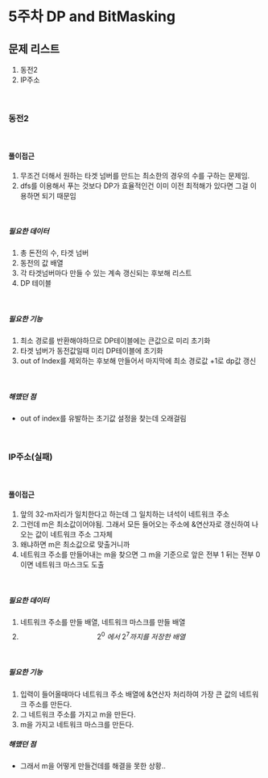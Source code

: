 # 5주차 DP and BitMasking

## 문제 리스트 

1. 동전2
2. IP주소

<br>

### 동전2

<br>

#### 풀이접근
1. 무조건 더해서 원하는 타겟 넘버를 만드는 최소한의 경우의 수를 구하는 문제임.
2. dfs를 이용해서 푸는 것보다 DP가 효율적인건 이미 이전 최적해가 있다면 그걸 이용하면 되기 때문임
<br>

##### 필요한 데이터
1. 총 돈전의 수, 타겟 넘버
2. 동전의 값 배열
3. 각 타겟넘버마다 만들 수 있는 계속 갱신되는 후보해 리스트
4. DP 테이블
<br>

##### 필요한 기능
1. 최소 경로를 반환해야하므로 DP테이블에는 큰값으로 미리 초기화
2. 타겟 넘버가 동전값일때 미리 DP테이블에 초기화
3. out of Index를 제외하는 후보해 만들어서 마지막에 최소 경로값 +1로 dp값 갱신
   
<br>

##### 해맸던 점
- out of index를 유발하는 초기값 설정을 찾는데 오래걸림

<br>

### IP주소(실패)

<br>

#### 풀이접근
1. 앞의 32-m자리가 일치한다고 하는데 그 일치하는 녀석이 네트워크 주소
2. 그런데 m은 최소값이어야됨. 그래서 모든 들어오는 주소에 &연산자로 갱신하여 나오는 값이 네트워크 주소 그자체
3. 왜냐하면 m은 최소값으로 맞출거니까 
4. 네트워크 주소를 만들어내는 m을 찾으면 그 m을 기준으로 앞은 전부 1 뒤는 전부 0이면 네트워크 마스크도 도출

<br>

##### 필요한 데이터
1. 네트워크 주소를 만들 배열, 네트워크 마스크를 만들 배열
2. $$ 2^{0}~에서 ~ 2^{7}까지를~ 저장한~ 배열$$

<br>

##### 필요한 기능
1. 입력이 들어올때마다 네트워크 주소 배열에 &연산자 처리하여 가장 큰 값의 네트워크 주소를 만든다.
2. 그 네트워크 주소를 가지고 m을 만든다.
3. m을 가지고 네트워크 마스크를 만든다.
   
##### 해맸던 점
- 그래서 m을 어떻게 만들건데를 해결을 못한 상황..